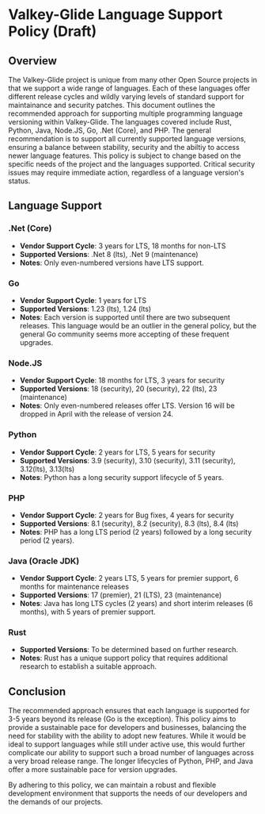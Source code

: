 # Valkey-Glide Language Support Policy (Draft)

## Overview

The Valkey-Glide project is unique from many other Open Source projects in that we support a wide range of languages. Each of these languages offer different release cycles and wildly varying levels of standard support for maintainance and security patches. This document outlines the recommended approach for supporting multiple programming language versioning within Valkey-Glide. The languages covered include Rust, Python, Java, Node.JS, Go, .Net (Core), and PHP. The general recommendation is to support all currently supported language versions, ensuring a balance between stability, security and the abiltiy to access newer language features. This policy is subject to change based on the specific needs of the project and the languages supported. Critical security issues may require immediate action, regardless of a language version's status.

## Language Support

### .Net (Core)

- **Vendor Support Cycle**: 3 years for LTS, 18 months for non-LTS
- **Supported Versions**: .Net 8 (lts), .Net 9 (maintenance)
- **Notes**: Only even-numbered versions have LTS support.

### Go

- **Vendor Support Cycle**: 1 years for LTS
- **Supported Versions**: 1.23 (lts), 1.24 (lts)
- **Notes**: Each version is supported until there are two subsequent releases. This language would be an outlier in the general policy, but the general Go community seems more accepting of these frequent upgrades.

### Node.JS

- **Vendor Support Cycle**: 18 months for LTS, 3 years for security
- **Supported Versions**: 18 (security), 20 (security), 22 (lts), 23 (maintenance)
- **Notes**: Only even-numbered releases offer LTS. Version 16 will be dropped in April with the release of version 24.

### Python

- **Vendor Support Cycle**: 2 years for LTS, 5 years for security
- **Supported Versions**: 3.9 (security), 3.10 (security), 3.11 (security), 3.12(lts), 3.13(lts)
- **Notes**: Python has a long security support lifecycle of 5 years.

### PHP

- **Vendor Support Cycle**: 2 years for Bug fixes, 4 years for security
- **Supported Versions**: 8.1 (security), 8.2 (security), 8.3 (lts), 8.4 (lts)
- **Notes**: PHP has a long LTS period (2 years) followed by a long security period (2 years).

### Java (Oracle JDK)

- **Vendor Support Cycle**: 2 years LTS, 5 years for premier support, 6 months for maintenance releases
- **Supported Versions**: 17 (premier), 21 (LTS), 23 (maintenance)
- **Notes**: Java has long LTS cycles (2 years) and short interim releases (6 months), with 5 years of premier support.

### Rust

- **Supported Versions**: To be determined based on further research.
- **Notes**: Rust has a unique support policy that requires additional research to establish a suitable approach.

## Conclusion

The recommended approach ensures that each language is supported for 3-5 years beyond its release (Go is the exception). This policy aims to provide a sustainable pace for developers and businesses, balancing the need for stability with the ability to adopt new features. While it would be ideal to support languages while still under active use, this would further complicate our ability to support such a broad number of languages across a very broad release range. The longer lifecycles of Python, PHP, and Java offer a more sustainable pace for version upgrades.

By adhering to this policy, we can maintain a robust and flexible development environment that supports the needs of our developers and the demands of our projects.

